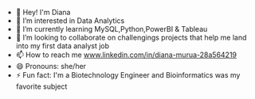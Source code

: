 - 👋 Hey! I'm Diana
- 👀 I’m interested in Data Analytics  
- 🌱 I’m currently learning MySQL,Python,PowerBI & Tableau
- 💞️ I’m looking to collaborate on challengings projects that help me land into my first data analyst job
- 📫 How to reach me www.linkedin.com/in/diana-murua-28a564219
- 😄 Pronouns: she/her 
- ⚡ Fun fact: I'm a Biotechnology Engineer and Bioinformatics was my favorite subject 

<!---
dianamurua/dianamurua is a ✨ special ✨ repository because its `README.md` (this file) appears on your GitHub profile.
You can click the Preview link to take a look at your changes.
--->
